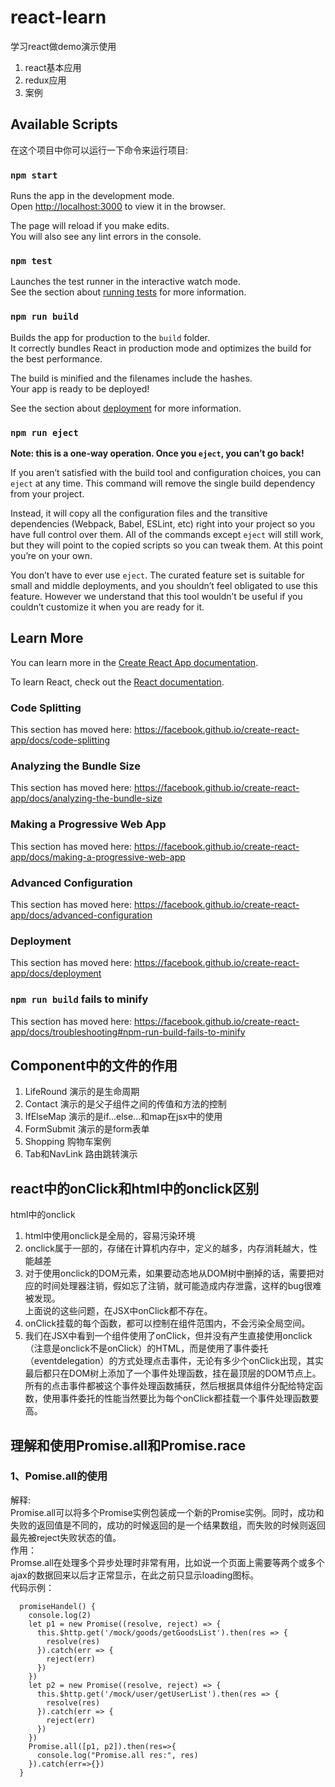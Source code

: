 # react-learn

学习react做demo演示使用
1. react基本应用
2. redux应用
3. 案例

## Available Scripts

在这个项目中你可以运行一下命令来运行项目:

### `npm start`

Runs the app in the development mode.<br>
Open [http://localhost:3000](http://localhost:3000) to view it in the browser.

The page will reload if you make edits.<br>
You will also see any lint errors in the console.

### `npm test`

Launches the test runner in the interactive watch mode.<br>
See the section about [running tests](https://facebook.github.io/create-react-app/docs/running-tests) for more information.

### `npm run build`

Builds the app for production to the `build` folder.<br>
It correctly bundles React in production mode and optimizes the build for the best performance.

The build is minified and the filenames include the hashes.<br>
Your app is ready to be deployed!

See the section about [deployment](https://facebook.github.io/create-react-app/docs/deployment) for more information.

### `npm run eject`

**Note: this is a one-way operation. Once you `eject`, you can’t go back!**

If you aren’t satisfied with the build tool and configuration choices, you can `eject` at any time. This command will remove the single build dependency from your project.

Instead, it will copy all the configuration files and the transitive dependencies (Webpack, Babel, ESLint, etc) right into your project so you have full control over them. All of the commands except `eject` will still work, but they will point to the copied scripts so you can tweak them. At this point you’re on your own.

You don’t have to ever use `eject`. The curated feature set is suitable for small and middle deployments, and you shouldn’t feel obligated to use this feature. However we understand that this tool wouldn’t be useful if you couldn’t customize it when you are ready for it.

## Learn More

You can learn more in the [Create React App documentation](https://facebook.github.io/create-react-app/docs/getting-started).

To learn React, check out the [React documentation](https://reactjs.org/).

### Code Splitting

This section has moved here: https://facebook.github.io/create-react-app/docs/code-splitting

### Analyzing the Bundle Size

This section has moved here: https://facebook.github.io/create-react-app/docs/analyzing-the-bundle-size

### Making a Progressive Web App

This section has moved here: https://facebook.github.io/create-react-app/docs/making-a-progressive-web-app

### Advanced Configuration

This section has moved here: https://facebook.github.io/create-react-app/docs/advanced-configuration

### Deployment

This section has moved here: https://facebook.github.io/create-react-app/docs/deployment

### `npm run build` fails to minify

This section has moved here: https://facebook.github.io/create-react-app/docs/troubleshooting#npm-run-build-fails-to-minify

## Component中的文件的作用

1. LifeRound  演示的是生命周期
2. Contact  演示的是父子组件之间的传值和方法的控制
3. IfElseMap  演示的是if...else...和map在jsx中的使用
4. FormSubmit  演示的是form表单
5. Shopping  购物车案例
6. Tab和NavLink  路由跳转演示

## react中的onClick和html中的onclick区别
html中的onclick      
1. html中使用onclick是全局的，容易污染环境
2. onclick属于一部的，存储在计算机内存中，定义的越多，内存消耗越大，性能越差
3. 对于使用onclick的DOM元素，如果要动态地从DOM树中删掉的话，需要把对应的时间处理器注销，假如忘了注销，就可能造成内存泄露，这样的bug很难被发现。      
上面说的这些问题，在JSX中onClick都不存在。      
1. onClick挂载的每个函数，都可以控制在组件范围内，不会污染全局空间。
2. 我们在JSX中看到一个组件使用了onClick，但并没有产生直接使用onclick（注意是onclick不是onClick）的HTML，而是使用了事件委托（eventdelegation）的方式处理点击事件，无论有多少个onClick出现，其实最后都只在DOM树上添加了一个事件处理函数，挂在最顶层的DOM节点上。所有的点击事件都被这个事件处理函数捕获，然后根据具体组件分配给特定函数，使用事件委托的性能当然要比为每个onClick都挂载一个事件处理函数要高。

## 理解和使用Promise.all和Promise.race
### 1、Pomise.all的使用
解释:     
Promise.all可以将多个Promise实例包装成一个新的Promise实例。同时，成功和失败的返回值是不同的，成功的时候返回的是一个结果数组，而失败的时候则返回最先被reject失败状态的值。     
作用：      
Promse.all在处理多个异步处理时非常有用，比如说一个页面上需要等两个或多个ajax的数据回来以后才正常显示，在此之前只显示loading图标。       
代码示例：      
```
  promiseHandel() {
    console.log(2)
    let p1 = new Promise((resolve, reject) => {
      this.$http.get('/mock/goods/getGoodsList').then(res => {
        resolve(res)
      }).catch(err => {
        reject(err)
      })
    })
    let p2 = new Promise((resolve, reject) => {
      this.$http.get('/mock/user/getUserList').then(res => {
        resolve(res)
      }).catch(err => {
        reject(err)
      })
    })
    Promise.all([p1, p2]).then(res=>{
      console.log("Promise.all res:", res)
    }).catch(err=>{})
  }
```